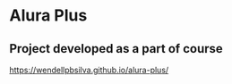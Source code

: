 # Alura Plus

## Project developed as a part of course

https://wendellpbsilva.github.io/alura-plus/
